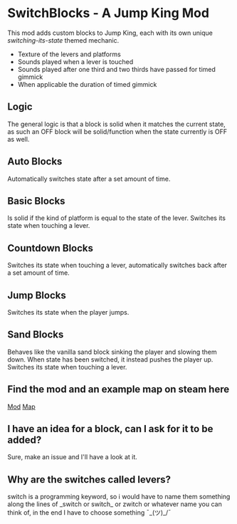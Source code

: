 # SwitchBlocks - A Jump King Mod

This mod adds custom blocks to Jump King, each with its own unique *switching-its-state* themed mechanic.
- Texture of the levers and platforms
- Sounds played when a lever is touched
- Sounds played after one third and two thirds have passed for timed gimmick
- When applicable the duration of timed gimmick

## Logic
The general logic is that a block is solid when it matches the current state, as such an OFF block will be solid/function when the state currently is OFF as well.

## Auto Blocks
Automatically switches state after a set amount of time.

## Basic Blocks
Is solid if the kind of platform is equal to the state of the lever.
Switches its state when touching a lever.

## Countdown Blocks
Switches its state when touching a lever, automatically switches back after a set amount of time.

## Jump Blocks
Switches its state when the player jumps.

## Sand Blocks
Behaves like the vanilla sand block sinking the player and slowing them down. When state has been switched, it instead pushes the player up.
Switches its state when touching a lever.

## Find the mod and an example map on steam here
[Mod](https://steamcommunity.com/sharedfiles/filedetails/?id=3188962826)
[Map](https://steamcommunity.com/sharedfiles/filedetails/?id=3175561853)

## I have an idea for a block, can I ask for it to be added?
Sure, make an issue and I'll have a look at it.

## Why are the switches called levers?
switch is a programming keyword, so i would have to name them something along the lines of \_switch or switch\_ or zwitch or whatever name you can think of, in the end I have to choose something ¯\_(ツ)_/¯
